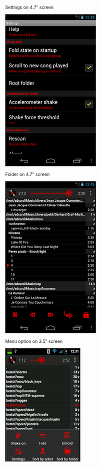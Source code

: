 Settings on 4.7" screen

![Menu settings](misc/screenshots/screen4.7_menu_settings.png)

Folder on 4.7" screen

![Folder 4.7](misc/screenshots/screen4.7_folder.png)

Menu option on 3.5" screen

![Menu option](misc/screenshots/screen3.5_menu_options.png)

